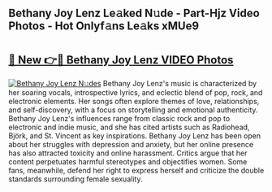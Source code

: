 ## Bethany Joy Lenz Le𝚊ked N𝚞de - Part-Hjz Video Photos - Hot Onlyf𝚊ns Le𝚊ks xMUe9

# <h2><a href="http://ab50709.deff.icu/?id=Bethany+Joy+Lenz">🔗 New 👉🔴 Bethany Joy Lenz VIDEO Photos</a></h2>

[![Bethany Joy Lenz N𝚞des](https://i.imgur.com/rIISA9y.gif)](http://ab50709.deff.icu/?id=Bethany+Joy+Lenz)
Bethany Joy Lenz's music is characterized by her soaring vocals, introspective lyrics, and eclectic blend of pop, rock, and electronic elements. Her songs often explore themes of love, relationships, and self-discovery, with a focus on storytelling and emotional authenticity. Bethany Joy Lenz's influences range from classic rock and pop to electronic and indie music, and she has cited artists such as Radiohead, Björk, and St. Vincent as key inspirations. Bethany Joy Lenz has been open about her struggles with depression and anxiety, but her online presence has also attracted toxicity and online harassment. Critics argue that her content perpetuates harmful stereotypes and objectifies women. Some fans, meanwhile, defend her right to express herself and criticize the double standards surrounding female sexuality.
